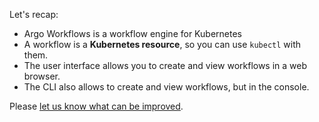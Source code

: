 Let's recap:

* Argo Workflows is a workflow engine for Kubernetes
* A workflow is a **Kubernetes resource**, so you can use `kubectl` with them.
* The user interface allows you to create and view workflows in a web browser.
* The CLI also allows to create and view workflows, but in the console.

Please [let us know what can be improved](https://github.com/argoproj-labs/katacoda-scenarios/issues/new).